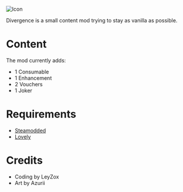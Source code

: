 
![Icon](https://github.com/user-attachments/assets/7d584034-0044-4128-932f-24763e70258e)

Divergence is a small content mod trying to stay as vanilla as possible.

# Content

The mod currently adds:
- 1 Consumable
- 1 Enhancement
- 2 Vouchers
- 1 Joker

# Requirements
- [Steamodded](https://github.com/Steamopollys/Steamodded)
- [Lovely](https://github.com/ethangreen-dev/lovely-injector)

# Credits
- Coding by LeyZox
- Art by Azurii
